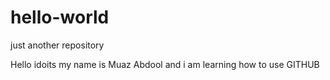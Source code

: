 # hello-world
just  another repository 

Hello  idoits my name is  Muaz Abdool  and i am  learning how to  use GITHUB  
